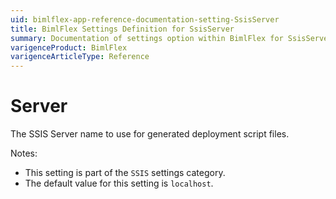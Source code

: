 ```yaml
---
uid: bimlflex-app-reference-documentation-setting-SsisServer
title: BimlFlex Settings Definition for SsisServer
summary: Documentation of settings option within BimlFlex for SsisServer
varigenceProduct: BimlFlex
varigenceArticleType: Reference
---
```


# Server

The SSIS Server name to use for generated deployment script files.

Notes:
* This setting is part of the `SSIS` settings category.
 * The default value for this setting is `localhost`.